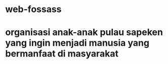 # web-fossass
# organisasi anak-anak pulau sapeken yang ingin menjadi manusia yang bermanfaat di masyarakat 

